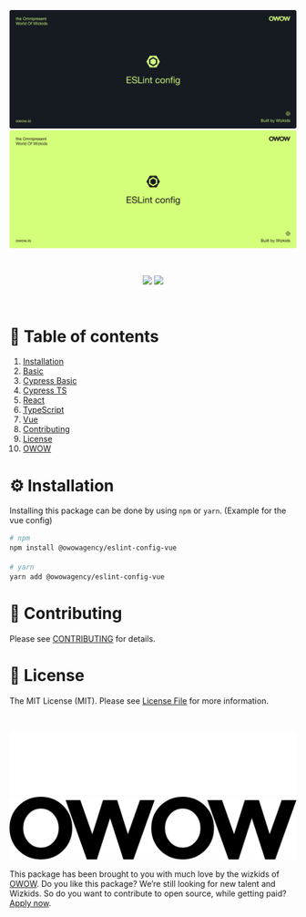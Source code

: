 ![banner-dark](assets/banner_dark.svg#gh-dark-mode-only)
![banner-light](assets/banner_light.svg#gh-light-mode-only)

<br>

<p align="center">
    <img src="https://img.shields.io/npm/v/@owowagency/eslint-config-basic">
    <img src="https://github.com/owowagency/eslint-config/actions/workflows/release.yml/badge.svg">
</p>

<br>


# 📖 Table of contents

1. [Installation](#%EF%B8%8F-installation)
1. [Basic](packages/eslint-config-basic/README.md)
1. [Cypress Basic](packages/eslint-config-cypress-basic/README.md)
1. [Cypress TS](packages/eslint-config-cypress-ts/README.md)
1. [React](packages/eslint-config-react/README.md)
1. [TypeScript](packages/eslint-config-ts/README.md)
1. [Vue](packages/eslint-config-vue/README.md)
1. [Contributing](#-contributing)
1. [License](#-license)
1. [OWOW](#owow)

# ⚙️ Installation

Installing this package can be done by using `npm` or `yarn`. (Example for the vue config)

```bash
# npm
npm install @owowagency/eslint-config-vue

# yarn
yarn add @owowagency/eslint-config-vue
```

# 🫶 Contributing

Please see [CONTRIBUTING](./CONTRIBUTING.md) for details.

# 📜 License

The MIT License (MIT). Please see [License File](./LICENSE) for more information.

<br>
<br>

<img id="owow" src="assets/owow_dark.svg#gh-dark-mode-only" />
<img id="owow" src="assets/owow_light.svg#gh-light-mode-only" />

This package has been brought to you with much love by the wizkids of [OWOW](https://owow.io/). Do you like this package? We’re still looking for new talent and Wizkids. So do you want to contribute to open source, while getting paid? [Apply now](https://owow.io/careers).
